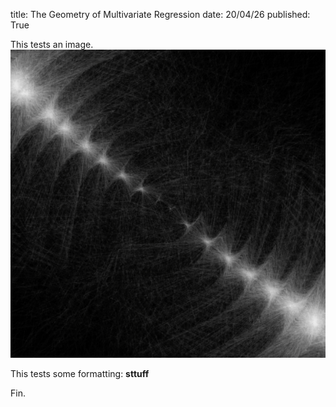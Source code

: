 title: The Geometry of Multivariate Regression
date: 20/04/26
published: True

This tests an image.
<img src="/static/images/rest.png" alt='test'>

This tests some formatting:
<b>sttuff</b>

Fin.